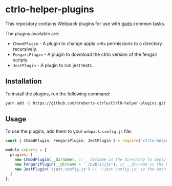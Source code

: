 # ctrlo-helper-plugins
This repository contains Webpack plugins for use with [gads](https://github.com/ctrlo/gads) common tasks.

The plugins available are:

- `ChmodPlugin` - A plugin to change apply `o+Rx` permissions to a directory recursively.
- `FengariPlugin` - A plugin to download the ctrlo version of the fengari scripts.
- `JestPlugin` - A plugin to run jest tests.

## Installation

To install the plugins, run the following command:

```bash
yarn add -D https://github.com/droberts-ctrlo/CtrlO-helper-plugins.git
```

## Usage

To use the plugins, add them to your `webpack.config.js` file:

```javascript
const { ChmodPlugin, FengariPlugin, JestPlugin } = require('ctrlo-helper-plugins');

module.exports = {
  plugins: [
    new ChmodPlugin(__dirname), // __dirname is the directory to apply the permissions to
    new FengariPlugin(__dirname + './public/js'), // __dirname is the base directory to download the fengari scripts to
    new JestPlugin('/jest.config.js') // '/jest.config.js' is the path to the jest configuration file
  ]
};
```
